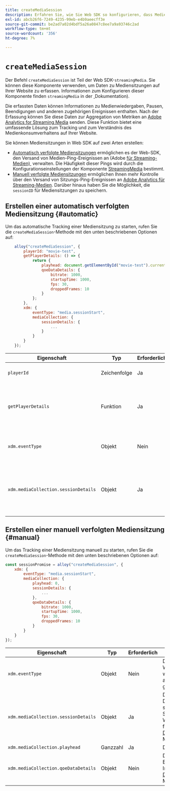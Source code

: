 ```yaml
---
title: createMediaSession
description: Erfahren Sie, wie Sie Web SDK so konfigurieren, dass Mediensitzungen automatisch verwaltet werden
exl-id: abcb26f6-7249-4235-99eb-e4b9aeecff3e
source-git-commit: be2ad7a02d4bdf5a26a0847c8ee7a9a93746c2ad
workflow-type: tm+mt
source-wordcount: '356'
ht-degree: 7%

---
```


# `createMediaSession`

Der Befehl `createMediaSession` ist Teil der Web SDK-`streamingMedia`. Sie können diese Komponente verwenden, um Daten zu Mediensitzungen auf Ihrer Website zu erfassen. Informationen zum Konfigurieren dieser Komponente finden `streamingMedia` in der [&#x200B; &#x200B;](configure/streamingmedia.md)Dokumentation).

Die erfassten Daten können Informationen zu Medienwiedergaben, Pausen, Beendigungen und anderen zugehörigen Ereignissen enthalten. Nach der Erfassung können Sie diese Daten zur Aggregation von Metriken an [Adobe Analytics for Streaming Media](https://experienceleague.adobe.com/de/docs/media-analytics/using/media-overview) senden. Diese Funktion bietet eine umfassende Lösung zum Tracking und zum Verständnis des Medienkonsumverhaltens auf Ihrer Website.

Sie können Mediensitzungen in Web SDK auf zwei Arten erstellen:

* [Automatisch verfolgte Mediensitzungen](#automatic) ermöglichen es der Web-SDK, den Versand von Medien-Ping-Ereignissen an (Adobe [&#x200B; für Streaming-Medien) &#x200B;](https://experienceleague.adobe.com/de/docs/media-analytics/using/media-overview) verwalten. Die Häufigkeit dieser Pings wird durch die Konfigurationseinstellungen der Komponente [StreamingMedia](configure/streamingmedia.md) bestimmt.
* [Manuell verfolgte Mediensitzungen](#manual) ermöglichen Ihnen mehr Kontrolle über den Versand von Sitzungs-Ping-Ereignissen an [Adobe Analytics für Streaming-Medien](https://experienceleague.adobe.com/de/docs/media-analytics/using/media-overview). Darüber hinaus haben Sie die Möglichkeit, die `sessionID` für Mediensitzungen zu speichern.

## Erstellen einer automatisch verfolgten Mediensitzung {#automatic}

Um das automatische Tracking einer Mediensitzung zu starten, rufen Sie die `createMediaSession`-Methode mit den unten beschriebenen Optionen auf:

```javascript
    alloy("createMediaSession", {
        playerId: "movie-test",
        getPlayerDetails: () => {
            return {
                playhead: document.getElementById("movie-test").currentTime,
                qoeDataDetails: {
                    bitrate: 1000,
                    startupTime: 1000,
                    fps: 30,
                    droppedFrames: 10
                }
            };
        },
        xdm: {
            eventType: "media.sessionStart",
            mediaCollection: {
                sessionDetails: {
                    ...
                }
            }
        }
    });
```

| Eigenschaft | Typ | Erforderlich | Beschreibung |
|---------|----------|---------|---------|
| `playerId` | Zeichenfolge | Ja | Die Player-ID, eine eindeutige Kennung, die die Mediensitzung darstellt. |
| `getPlayerDetails` | Funktion | Ja | Eine Funktion, die die Player-Details zurückgibt. Diese Rückruffunktion wird von der Web-SDK vor jedem Medienereignis für die angegebene `playerId` aufgerufen. |
| `xdm.eventType` | Objekt | Nein | Der Medienereignistyp. Wenn dies nicht angegeben wird, wird dies automatisch auf `media.sessionStart` gesetzt. |
| `xdm.mediaCollection.sessionDetails` | Objekt | Ja | Das Sitzungsdetailobjekt. Das `sessionDetails`-Objekt sollte die Eigenschaften der Sitzungsdetails enthalten. Weitere Informationen finden [&#x200B; in der Dokumentation &#x200B;](../../xdm/data-types/media-collection-details.md)Mediensammlungsschema“. |


## Erstellen einer manuell verfolgten Mediensitzung {#manual}

Um das Tracking einer Mediensitzung manuell zu starten, rufen Sie die `createMediaSession`-Methode mit den unten beschriebenen Optionen auf:

```javascript
const sessionPromise = alloy("createMediaSession", {
    xdm: {
        eventType: "media.sessionStart",
        mediaCollection: {
            playhead: 0,
            sessionDetails: {
                ...
            },
            qoeDataDetails: {
                bitrate: 1000,
                startupTime: 1000,
                fps: 30,
                droppedFrames: 10
            }
        }
    }
});
```

| Eigenschaft | Typ | Erforderlich | Beschreibung |
|---------|----------|---------|---------|
| `xdm.eventType` | Objekt | Nein | Der Medienereignistyp. Wenn er nicht angegeben wird, wird er automatisch auf `media.sessionStart` gesetzt. |
| `xdm.mediaCollection.sessionDetails` | Objekt | Ja | Das Sitzungsdetailobjekt. Das `sessionDetails`-Objekt sollte die Eigenschaften der Sitzungsdetails enthalten. Weitere Informationen finden [&#x200B; in der Dokumentation &#x200B;](../../xdm/data-types/media-collection-details.md)Mediensammlungsschema“. |
| `xdm.mediaCollection.playhead` | Ganzzahl | Ja | Der aktuelle Abspielkopf. |
| `xdm.mediaCollection.qoeDataDetails` | Objekt | Nein | Details zur Qualität der Erlebnisdaten. Weitere Informationen finden [&#x200B; in der Dokumentation &#x200B;](../../xdm/data-types/media-collection-details.md)Mediensammlungsschema“. |
